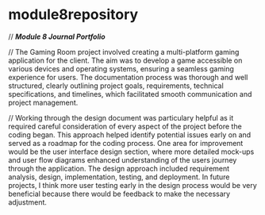 # module8repository

// *****Module 8 Journal Portfolio*****

// The Gaming Room project involved creating a multi-platform gaming application for the client. The aim was to develop a game accessible on various devices and operating systems, ensuring a seamless gaming experience for users. The documentation process was thorough and well structured, clearly outlining project goals, requirements, technical specifications, and timelines, which facilitated smooth communication and project management. 

// Working through the design document was particulary helpful as it required careful consideration of every aspect of the project before the coding began. This approach helped identify potential issues early on and served as a roadmap for the coding process. One area for improvement would be the user interface design section, where more detailed mock-ups and user flow diagrams enhanced understanding of the users journey through the application. The design approach included requirement analysis, design, implementation, testing, and deployment. In future projects, I think more user testing early in the design process would be very beneficial because there would be feedback to make the necessary adjustment. 
